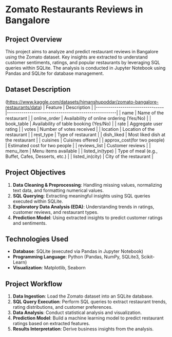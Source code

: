 # Zomato Restaurants Reviews in Bangalore

## Project Overview
This project aims to analyze and predict restaurant reviews in Bangalore using the Zomato dataset. Key insights are extracted to understand customer sentiments, ratings, and popular restaurants by leveraging SQL queries within SQLite. The analysis is conducted in Jupyter Notebook using Pandas and SQLite for database management.

## Dataset Description
(https://www.kaggle.com/datasets/himanshupoddar/zomato-bangalore-restaurants/data)
| Feature                         | Description                                         |
|---------------------------------|-----------------------------------------------------|
| name                            | Name of the restaurant                              |
| online_order                    | Availability of online ordering (Yes/No)           |
| book_table                      | Availability of table booking (Yes/No)             |
| rate                            | Aggregate user rating                              |
| votes                           | Number of votes received                           |
| location                        | Location of the restaurant                         |
| rest_type                       | Type of restaurant                                 |
| dish_liked                      | Most liked dish at the restaurant                  |
| cuisines                        | Cuisines offered                                   |
| approx_cost(for two people)     | Estimated cost for two people                     |
| reviews_list                    | Customer reviews                                  |
| menu_item                       | Menu items available                              |
| listed_in(type)                 | Type of meal (e.g., Buffet, Cafes, Desserts, etc.) |
| listed_in(city)                 | City of the restaurant                            |

## Project Objectives
1. **Data Cleaning & Preprocessing**: Handling missing values, normalizing text data, and formatting numerical values.
2. **SQL Querying**: Extracting meaningful insights using SQL queries executed within SQLite.
3. **Exploratory Data Analysis (EDA)**: Understanding trends in ratings, customer reviews, and restaurant types.
4. **Prediction Model**: Using extracted insights to predict customer ratings and sentiments.

## Technologies Used
- **Database**: SQLite (executed via Pandas in Jupyter Notebook)
- **Programming Language**: Python (Pandas, NumPy, SQLite3, Scikit-Learn)
- **Visualization**: Matplotlib, Seaborn

## Project Workflow
1. **Data Ingestion**: Load the Zomato dataset into an SQLite database.
2. **SQL Query Execution**: Perform SQL queries to extract restaurant trends, rating distributions, and customer preferences.
3. **Data Analysis**: Conduct statistical analysis and visualization.
4. **Prediction Model**: Build a machine learning model to predict restaurant ratings based on extracted features.
5. **Results Interpretation**: Derive business insights from the analysis.
